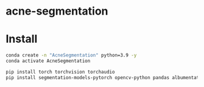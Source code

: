 # acne-segmentation

# Install

```sh
conda create -n "AcneSegmentation" python=3.9 -y
conda activate AcneSegmentation

pip install torch torchvision torchaudio
pip install segmentation-models-pytorch opencv-python pandas albumentations tqdm
```